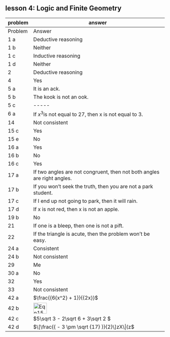 
## lesson 4: Logic and Finite Geometry


|problem|answer|
|-------|------|
|Problem|Answer|
|1 a|Deductive reasoning|
|1 b|Neither|
|1 c|Inductive reasoning|
|1 d|Neither|
|2|Deductive reasoning|
|4|Yes|
|5 a|It is an ack.|
|5 b|The kook is not an ook.|
|5 c|-----|
|6 a|If <span>$x^3$</span>is not equal to 27, then x is not equal to 3.|
|14|Not consistent|
|15 c|Yes|
|15 e|No|
|16 a|Yes|
|16 b|No|
|16 c|Yes|
|17 a|If two angles are not congruent, then not both angles are right angles.|
|17 b|If you won’t seek the truth, then you are not a park student.|
|17 c|If I end up not going to park, then it will rain.|
|17 d|If x is not red, then x is not an apple.|
|19 b|No|
|21|If one is a bleep, then one is not a pift.|
|22|If the triangle is acute, then the problem won’t be easy.|
|24 a|Consistent|
|24 b|Not consistent|
|29|Me|
|30 a|No|
|32|Yes|
|33|Not consistent|
|42 a|<span>$\frac{{6{x^2} + 1}}{{2x}}$</span>|
|42 b|<img class="image" width="42" height="34" src="11-1-Answers-8-12_PRINT-web-images/Eqn152.eps" alt="Eqn152.eps">|
|42 c|<span>$5\sqrt 3 - 2\sqrt 6 + 3\sqrt 2 $</span>|
|42 d|<span>$\[\frac{{ - 3 \pm \sqrt {17} }}{2}\]zX\\|(z$</span>|
